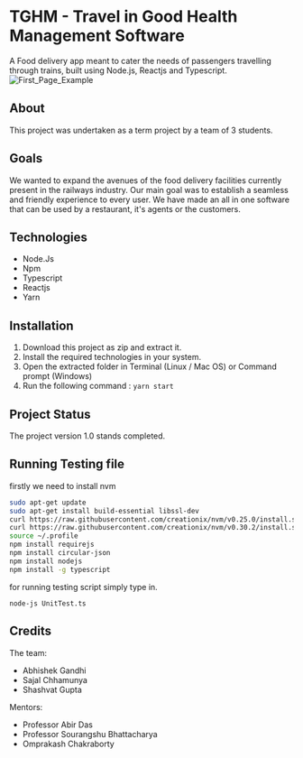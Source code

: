 # TGHM - Travel in Good Health Management Software

A Food delivery app meant to cater the needs of passengers travelling through trains, built using Node.js, Reactjs and Typescript.
![First_Page_Example](https://github.com/abhigandhi29/TGHM/blob/main/frontend_demo.gif)

## About

This project was undertaken as a term project by a team of 3 students. 

## Goals

We wanted to expand the avenues of the food delivery facilities currently present in the railways industry. Our main goal was to establish a seamless and friendly experience to every user. We have made an all in one software that can be used by a restaurant, it's agents or the customers.

## Technologies

+ Node.Js
+ Npm
+ Typescript
+ Reactjs
+ Yarn

## Installation

1. Download this project as zip and extract it.
2. Install the required technologies in your system.
3. Open the extracted folder in Terminal (Linux / Mac OS) or Command prompt (Windows)
4. Run the following command : `yarn start`

## Project Status

The project version 1.0 stands completed.  

## Running Testing file

firstly we need to install nvm 

```bash
sudo apt-get update
sudo apt-get install build-essential libssl-dev
curl https://raw.githubusercontent.com/creationix/nvm/v0.25.0/install.sh | bash
curl https://raw.githubusercontent.com/creationix/nvm/v0.30.2/install.sh | bash
source ~/.profile
npm install requirejs
npm install circular-json
npm install nodejs
npm install -g typescript
```

for running testing script simply type in.

```
node-js UnitTest.ts
```



## Credits

The team:

* Abhishek Gandhi
* Sajal Chhamunya
* Shashvat Gupta

Mentors:

* Professor Abir Das
* Professor Sourangshu Bhattacharya
* Omprakash Chakraborty



